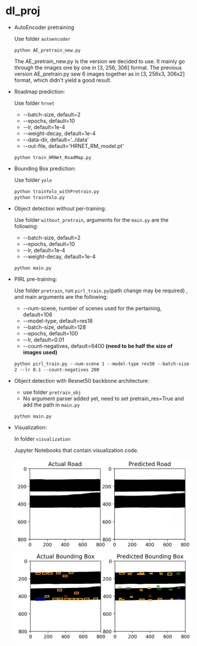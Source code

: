 # dl_proj

- AutoEncoder pretraining

  Use folder `autoencoder`

  ```
  python AE_pretrain_new.py
  ```
  The AE_pretrain_new.py is the version we decided to use. It mainly go through the images one by one in [3, 256, 306] format. The previous version AE_pretrain.py sew 6 images together as in [3, 256x3, 306x2] format, which didn't yield a good result.



- Roadmap prediction:

  Use folder `hrnet`

  - --batch-size, default=2
  - --epochs, default=10
  - --lr, default=1e-4
  - --weight-decay, default=1e-4
  - --data-dir, default='../data'
  - --out-file, default='HRNET_RM_model.pt'

  ```
  python train_HRNet_RoadMap.py
  ```



- Bounding Box prediction:

  Use folder `yolo`

  ```
  python trainYolo_withPretrain.py 
  python trainYolo.py 
  ```



- Object detection without per-training:

  Use folder `without_pretrain`, arguments for the `main.py` are the following:

  - --batch-size, default=2
  - --epochs, default=10
  - --lr, default=1e-4
  - --weight-decay, default=1e-4

  ```
  python main.py
  ```





- PIRL pre-training:

  Use folder  `pretrain`, run `pirl_train.py`(path change may be required) , and main arguments are the following:

  - --num-scene, number of scenes used for the pertaining, default=106
  - --model-type, default=res18
  - --batch-size, default=128
  - --epochs, default=100
  - --lr, default=0.01
  - --count-negatives, default=6400 **(need to be half the size of images used)**

  ```
  python pirl_train.py --num-scene 1 --model-type res50 --batch-size 2 --lr 0.1 --count-negatives 200
  ```





- Object detection with Resnet50 backbone architecture:

  - use folder `pretrain_obj`
  - No argument parser added yet, need to set pretrain_res=True and add the path in `main.py`

  ```
  python main.py
  ```



- Visualization:

  In folder `visualization`

  Jupyter Notebooks that contain visualization code.

  
  ![Road Map 2](/visualization/roadmap2.png)
  ![Bounding Box 1](/visualization/bbox1.png)
